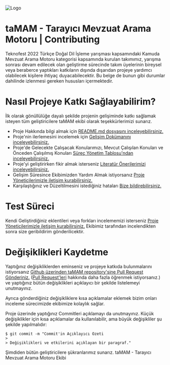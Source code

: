 ![Logo](https://github.com/iflGARAJI10100/taMAM/blob/main/taMAM%20Proje%20Logo.png)

# taMAM - Tarayıcı Mevzuat Arama Motoru | Contributing

Teknofest 2022 Türkçe Doğal Dil İşleme yarışması kapsamındaki Kamuda Mevzuat Arama Motoru kategorisi kapsamında
kurulan takımımız, yarışma sonrası devam edilecek olan geliştirme sürecinde takım üyelerinin bireysel veya beraberce yaptıkları katkıların dışında
dışarıdan projeye yardımcı olabilecek kişilere ihtiyaç duyacabilecektir. Bu belge de bunun gibi durumlar dahilinde izlenmesi gereken hususları içermektedir.

# Nasıl Projeye Katkı Sağlayabilirim?

İlk olarak gönüllülüğe dayalı şekilde projenin gelişiminde katkı sağlamak isteyen tüm geliştiricilere taMAM ekibi olarak teşekkürlerimizi sunarız.

- Proje Hakkında bilgi almak için [README.md dosyasını inceleyebilirsiniz.](https://github.com/iflGARAJI10100/taMAM/blob/main/README.md)
- Proje'nin ilerlemesini incelemek için [Gelişim Dokümanını inceleyebilirsiniz.](https://github.com/iflGARAJI10100/taMAM/blob/main/ProjeGeli%C5%9FimDok%C3%BCman%C4%B1.md)
- Proje'de Gelecekte Çalışacak Konularımızı, Mevcut Çalışılan Konuları ve Önceden Çalışılmış Konuları [Süreç Yönetim Tablosu'ndan inceleyebilirsiniz.](https://github.com/orgs/iflGARAJI10100/projects/1)
- Proje'yi geliştirirken fikir almak isterseniz [Literatür Önerilerimizi inceleyebilirsiniz.](https://github.com/iflGARAJI10100/taMAM/discussions/20)
- Gelişim Süresince Ekibimizden Yardım Almak istiyorsanız [Proje Yöneticilerimizle iletişim kurabilirsiniz.](https://github.com/iflGARAJI10100/taMAM/people)
- Karşılaştığınız ve Düzeltilmesini istediğiniz hataları [Bize bildirebilirsiniz.](https://github.com/iflGARAJI10100/taMAM/discussions/26)

# Test Süreci

Kendi Geliştirdiğiniz eklentileri veya forkları incelememizi isterseniz [Proje Yöneticilerimizle iletişim kurabilirsiniz.](https://github.com/iflGARAJI10100/taMAM/people)
Ekibimiz tarafından incelendikten sonra size geribildirim gönderilicektir.

# Değişiklikleri Kaydetme

Yaptığınız değişikliklerden eminseniz ve projeye katkıda bulunmalarını istiyorsanız [Github üzerinden taMAM repository'sine Pull Request Gönderiniz.](https://github.com/iflGARAJI10100/taMAM/compare)
([Pull Request'leri](https://docs.github.com/en/pull-requests) hakkında daha fazla öğrenmek istiyorsanız.) ve yaptığınız bütün değişiklikleri açıklayıcı bir şekilde listelemeyi unutmayınız.

Ayrıca gönderdiğiniz değişikliklere kısa açıklamalar eklemek bizim onları inceleme sürecimizde ekibimize kolaylık sağlar. 

Proje üzerinde yaptığınız Commitleri açıklamayı da unutmayınız. Küçük değişiklikler için kısa açıklamalar da kullanılabilir, ama büyük değişikliler şu şekilde yapılmalıdır:

    $ git commit -m "Commit'in Açıklayıcı Özeti
    > 
    > Değişiklikleri ve etkilerini açıklayan bir paragraf."
    
Şimdiden bütün geliştiricilere şükranlarımız sunarız.
taMAM - Tarayıcı Mevzuat Arama Motoru Ekibi
